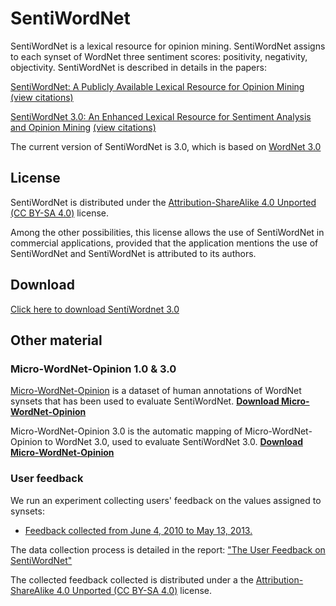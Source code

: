 # SentiWordNet

SentiWordNet is a lexical resource for opinion mining. SentiWordNet
assigns to each synset of WordNet three sentiment scores: positivity,
negativity, objectivity. SentiWordNet is described in details in the
papers:

[SentiWordNet: A Publicly Available Lexical Resource for Opinion Mining](papers/LREC06.pdf)
[(view citations)](http://scholar.google.it/scholar?cites=119284327930947236&as_sdt=5&sciodt=0)		  

[SentiWordNet 3.0: An Enhanced Lexical Resource for Sentiment Analysis and Opinion Mining](papers/LREC10.pdf)
[(view citations)](http://scholar.google.it/scholar?cites=10086709721837357519&as_sdt=5&sciodt=0)

The current version of SentiWordNet is 3.0, which is based on [WordNet 3.0](http://wordnet.princeton.edu/) 

## License

SentiWordNet is distributed under the [Attribution-ShareAlike 4.0 Unported (CC BY-SA 4.0)](http://creativecommons.org/licenses/by-sa/4.0/) license. 

Among the other possibilities, this license allows the use of SentiWordNet in commercial applications, provided that the application mentions the use of SentiWordNet and SentiWordNet is attributed to its authors.

## Download
[Click here to download SentiWordnet 3.0](data/SentiWordNet_3.0.0.txt)

## Other material

### Micro-WordNet-Opinion 1.0 & 3.0


[Micro-WordNet-Opinion](papers/Micro-WNOp.pdf) is a dataset of human annotations of WordNet synsets that has been used to evaluate SentiWordNet. [**Download Micro-WordNet-Opinion**](data/Micro-WNOp-data.txt)

Micro-WordNet-Opinion 3.0 is the automatic mapping of Micro-WordNet-Opinion to WordNet 3.0, used to evaluate SentiWordNet 3.0. [**Download Micro-WordNet-Opinion**](data/Micro-WNop-WN3.txt)

### User feedback

We run an experiment collecting users' feedback on the values assigned to synsets:

* [Feedback collected from June 4, 2010 to May 13, 2013.](data/SWN_feedback_20130513.txt) 

The data collection process is detailed in the report: ["The User Feedback on SentiWordNet"](papers/SWNFeedback.pdf)

The collected feedback collected is distributed under a the [Attribution-ShareAlike 4.0 Unported (CC BY-SA 4.0)](http://creativecommons.org/licenses/by-sa/4.0/) license.
